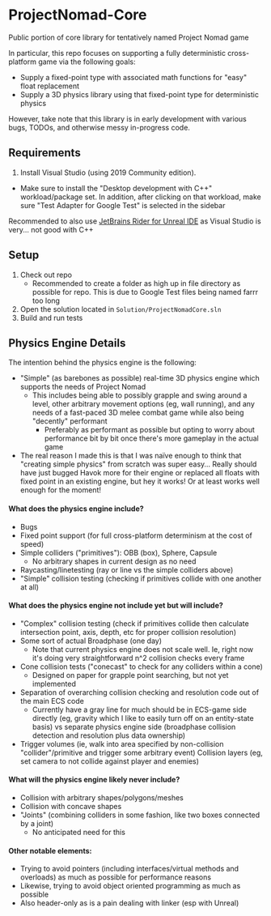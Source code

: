 # ProjectNomad-Core
Public portion of core library for tentatively named Project Nomad game

In particular, this repo focuses on supporting a fully deterministic cross-platform game via the following goals:
- Supply a fixed-point type with associated math functions for "easy" float replacement
- Supply a 3D physics library using that fixed-point type for deterministic physics

However, take note that this library is in early development with various bugs, TODOs, and otherwise messy 
in-progress code.

## Requirements
1. Install Visual Studio (using 2019 Community edition).
- Make sure to install the "Desktop development with C++" workload/package set. In addition, after clicking on that workload, make sure "Test Adapter for Google Test" 
is selected in the sidebar

Recommended to also use [JetBrains Rider for Unreal IDE](https://www.jetbrains.com/lp/rider-unreal/) as Visual Studio is very... not good with C++

## Setup
1. Check out repo
   - Recommended to create a folder as high up in file directory as possible for repo. This is due to
     Google Test files being named farrr too long
2. Open the solution located in `Solution/ProjectNomadCore.sln`
3. Build and run tests

## Physics Engine Details

The intention behind the physics engine is the following:
- "Simple" (as barebones as possible) real-time 3D physics engine which supports the needs of Project Nomad
  - This includes being able to possibly grapple and swing around a level, other arbitrary movement options 
  (eg, wall running), and any needs of a fast-paced 3D melee combat game while also being "decently" performant
    - Preferably as performant as possible  but opting to worry about performance bit by bit once there's more gameplay in the actual game
- The real reason I made this is that I was naïve enough to think that "creating simple physics" from scratch was super easy… Really should have just bugged Havok more for their engine or replaced all floats with fixed point in an existing engine, but hey it works! Or at least works well enough for the moment!

#### What does the physics engine include?
- Bugs
- Fixed point support (for full cross-platform determinism at the cost of speed)
- Simple colliders ("primitives"): OBB (box), Sphere, Capsule
  - No arbitrary shapes in current design as no need
- Raycasting/linetesting (ray or line vs the simple colliders above)
- "Simple" collision testing (checking if primitives collide with one another at all)

#### What does the physics engine not include yet but will include?
- "Complex" collision testing (check if primitives collide then calculate intersection point, axis, depth, etc for proper collision resolution)
- Some sort of actual Broadphase (one day)
  - Note that current physics engine does not scale well. Ie, right now it's doing very straightforward n^2 collision checks every frame
- Cone collision tests ("conecast" to check for any colliders within a cone)
  - Designed on paper for grapple point searching, but not yet implemented
- Separation of overarching collision checking and resolution code out of the main ECS code
  - Currently have a gray line for much should be in ECS-game side directly (eg, gravity which I like to easily turn off on an entity-state basis) vs separate physics engine side (broadphase collision detection and resolution plus data ownership)
- Trigger volumes (ie, walk into area specified by non-collision "collider"/primitive and trigger some arbitrary event)
Collision layers (eg, set camera to not collide against player and enemies)

#### What will the physics engine likely never include?
- Collision with arbitrary shapes/polygons/meshes
- Collision with concave shapes
- "Joints" (combining colliders in some fashion, like two boxes connected by a joint)
  - No anticipated need for this

#### Other notable elements:
- Trying to avoid pointers (including interfaces/virtual methods and overloads) as much as possible for performance reasons
- Likewise, trying to avoid object oriented programming as much as possible
- Also header-only as is a pain dealing with linker (esp with Unreal)